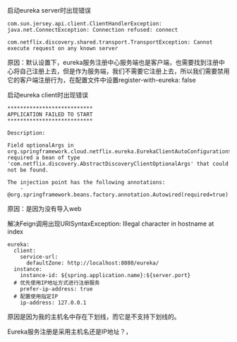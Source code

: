 启动eureka server时出现错误

```
com.sun.jersey.api.client.ClientHandlerException: java.net.ConnectException: Connection refused: connect

com.netflix.discovery.shared.transport.TransportException: Cannot execute request on any known server
```

原因：默认设置下，eureka服务注册中心服务端也是客户端，也需要找到注册中心将自己注册上去，但是作为服务端，我们不需要它注册上去，所以我们需要禁用它的客户端注册行为，在配置文件中设置register-with-eureka: false

启动eureka client时出现错误

```
***************************
APPLICATION FAILED TO START
***************************

Description:

Field optionalArgs in org.springframework.cloud.netflix.eureka.EurekaClientAutoConfiguration$RefreshableEurekaClientConfiguration required a bean of type 'com.netflix.discovery.AbstractDiscoveryClientOptionalArgs' that could not be found.

The injection point has the following annotations:
	- @org.springframework.beans.factory.annotation.Autowired(required=true)

```

原因：是因为没有导入web

解决Feign调用出现URISyntaxException: Illegal character in hostname at index
```
eureka:
  client:
    service-url:
      defaultZone: http://localhost:8080/eureka/
  instance:
    instance-id: ${spring.application.name}:${server.port}
  # 优先使用IP地址方式进行注册服务
    prefer-ip-address: true
  # 配置使用指定IP
    ip-address: 127.0.0.1
```
原因是因为我的主机名中存在下划线，而它是不支持下划线的。

Eureka服务注册是采用主机名还是IP地址？，
